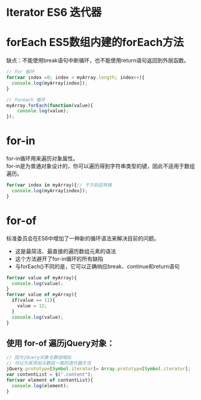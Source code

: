 # Iterator ES6 迭代器
# forEach ES5数组内建的forEach方法
缺点：不能使用break语句中断循环，也不能使用return语句返回到外层函数。
```JavaScript
// for 循环
for(var index =0; index < myArray.length; index++){
  console.log(myArray[index]);
}

// foreach 循环
myArray.forEach(function(value){
    console.log(value);
});
```
# for-in
for-in循环用来遍历对象属性。  
for-in是为普通对象设计的，你可以遍历得到字符串类型的键，因此不适用于数组遍历。
```JavaScript
for(var index in myArray){// 千万别这样做
  console.log(myArray[index]);
}
```
# for-of
标准委员会在ES6中增加了一种新的循环语法来解决目前的问题。  
- 这是最简洁、最直接的遍历数组元素的语法
- 这个方法避开了for-in循环的所有缺陷
- 与forEach()不同的是，它可以正确响应break、continue和return语句
```JavaScript
for(var value of myArray){
  console.log(value);
}
for(var value of myArray){
  if(value == 11){
    value = 12;
  }
  console.log(value);
}
```
## 使用 for-of 遍历jQuery对象：
```javascript
// 因为jQuery对象与数组相似
// 可以为其添加与数组一致的迭代器方法
jQuery.prototype[Symbol.iterator]= Array.prototype[Symbol.iterator];
var contentList = $(".content");
for(var element of contentList){
  console.log(element);
}
```
